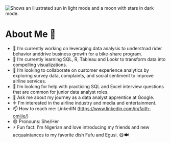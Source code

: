 <picture>
  <source media="(prefers-color-scheme: dark)" srcset="">
  <source media="(prefers-color-scheme: light)" srcset="">
  <img alt="Shows an illustrated sun in light mode and a moon with stars in dark mode." src="">
</picture>

# About Me 👋



- 🔭 I’m currently working on leveraging data analysis to understnad rider behavior anddrive business growth for a bike-share program.
- 🌱 I’m currently learning SQL, R, Tableau and Lookr to transform data into compelling visualizations. 
- 👯 I’m looking to collaborate on customer experience analytics by exploring survey data, complaints, and social sentiment to improve airline services. 
- 🤔 I’m looking for help with practicing SQL and Excel interview questions that are common for junior data analyst roles. 
- 💬 Ask me about my journey as a data analyst apprentice at Google.
- ✈ I'm interested in the airline industry and media and entertainment.
- 📫 How to reach me: LinkedIN (https://www.linkedin.com/in/faith-omijie/)
- 😄 Pronouns: She/Her
- ⚡ Fun fact: I'm Nigerian and love introducing my friends and new acquaintances to my favorite dish Fufu and Egusi. 😋🍽
